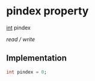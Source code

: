 


# pindex property







[int](https://api.flutter.dev/flutter/dart-core/int-class.html) pindex
  
_<span class="feature">read / write</span>_






## Implementation

```dart
int pindex = 0;
```







